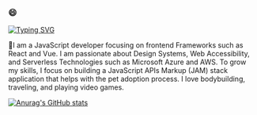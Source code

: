 ### :smile:

[![Typing SVG](https://readme-typing-svg.herokuapp.com/?lines=Hi+there+👋;Welcome+to+my+repository)](https://git.io/typing-svg)


🔭I am a JavaScript developer focusing on frontend Frameworks such as React and Vue. I am passionate about Design Systems, Web Accessibility, and Serverless Technologies such as Microsoft Azure and AWS. To grow my skills, I focus on building a JavaScript APIs Markup (JAM) stack application that helps with the pet adoption process. I love bodybuilding, traveling, and playing video games.


 [![Anurag's GitHub stats](https://github-readme-stats.vercel.app/api?username=Paul-Okello&show_icons=true&theme=radical)](https://github.com/anuraghazra/github-readme-stats)

<!--
**Paul-Okello/Paul-Okello** is a ✨ _special_ ✨ repository because its `README.md` (this file) appears on your GitHub profile.

Here are some ideas to get you started:

- 🔭 I’m currently working on ...
- 🌱 I’m currently learning ...
- 👯 I’m looking to collaborate on ...
- 🤔 I’m looking for help with ...
- 💬 Ask me about ...
- 📫 How to reach me: ...
- 😄 Pronouns: ...
- ⚡ Fun fact: ...
-->
